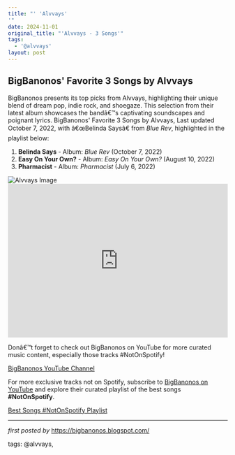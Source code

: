 ```yaml
---
title: "' 'Alvvays'
'"
date: 2024-11-01
original_title: "'Alvvays - 3 Songs'"
tags:
  - '@alvvays'
layout: post
---
```

<h2>BigBanonos' Favorite 3 Songs by Alvvays</h2>
<p>BigBanonos presents its top picks from Alvvays, highlighting their unique blend of dream pop, indie rock, and shoegaze. This selection from their latest album showcases the bandâ€™s captivating soundscapes and poignant lyrics. BigBanonos' Favorite 3 Songs by Alvvays, Last updated October 7, 2022, with â€œBelinda Saysâ€ from <em>Blue Rev</em>, highlighted in the playlist below:</p> <ol> <li><strong>Belinda Says</strong> - Album: <em>Blue Rev</em> (October 7, 2022)</li> <li><strong>Easy On Your Own?</strong> - Album: <em>Easy On Your Own?</em> (August 10, 2022)</li> <li><strong>Pharmacist</strong> - Album: <em>Pharmacist</em> (July 6, 2022)</li>
</ol> <img alt="Alvvays Image" src="https://cdn.prod.website-files.com/651c2b9cfa7b60ad8a18e475/6641d334ef6c1d3a543be128_alvays-web.jpeg" /> <div> <iframe allow="autoplay; clipboard-write; encrypted-media; fullscreen; picture-in-picture" allowfullscreen="" frameborder="0" height="352" loading="lazy" src="https://open.spotify.com/embed/playlist/2557ol2jJXb6FkWakzlJ6M?utm_source=generator" width="100%"></iframe>
</div> <p>Donâ€™t forget to check out BigBanonos on YouTube for more curated music content, especially those tracks #NotOnSpotify!</p>
<p><a href="https://www.youtube.com/@BigBanonos">BigBanonos YouTube Channel</a></p>


<!--Subscribe and Playlist Links-->
<div>
    <p>For more exclusive tracks not on Spotify, subscribe to <a href="https://www.youtube.com/@BigBanonos" target="_blank">BigBanonos on YouTube</a> and explore their curated playlist of the best songs <strong>#NotOnSpotify</strong>.</p>
    <p><a href="https://www.youtube.com/playlist?list=PLtuNtuTatqI0kFahUCbtbfenC_ET5O_tr" target="_blank">Best Songs #NotOnSpotify Playlist<br /></a></p></div>

<hr />

<p><em>first posted by</em> <a href="https://bigbanonos.blogspot.com/" rel="noopener" target="_new">https://bigbanonos.blogspot.com/</a></p>

<p>tags: @alvvays,</p>
